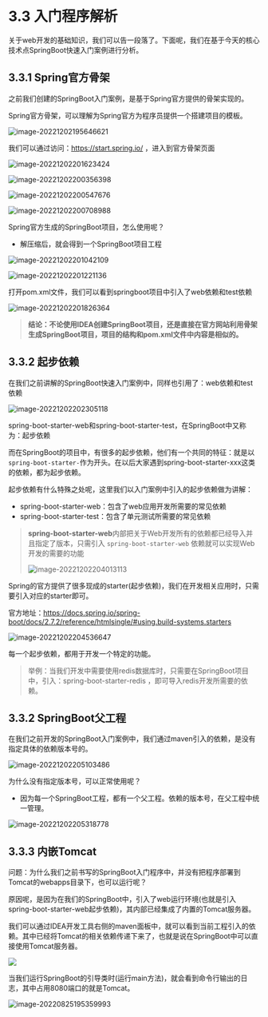 

# 3.3 入门程序解析

关于web开发的基础知识，我们可以告一段落了。下面呢，我们在基于今天的核心技术点SpringBoot快速入门案例进行分析。

## 3.3.1 Spring官方骨架

之前我们创建的SpringBoot入门案例，是基于Spring官方提供的骨架实现的。

Spring官方骨架，可以理解为Spring官方为程序员提供一个搭建项目的模板。

![image-20221202195646621](assets/image-20221202195646621.png)

我们可以通过访问：https://start.spring.io/ ，进入到官方骨架页面

![image-20221202201623424](assets/image-20221202201623424.png)

![image-20221202200356398](assets/image-20221202200356398.png)

![image-20221202200547676](assets/image-20221202200547676.png)

![image-20221202200708988](assets/image-20221202200708988.png)

Spring官方生成的SpringBoot项目，怎么使用呢？

- 解压缩后，就会得到一个SpringBoot项目工程

![image-20221202201042109](assets/image-20221202201042109.png)

![image-20221202201221136](assets/image-20221202201221136.png)

打开pom.xml文件，我们可以看到springboot项目中引入了web依赖和test依赖

![image-20221202201826364](assets/image-20221202201826364.png)

> **结论：不论使用IDEA创建SpringBoot项目，还是直接在官方网站利用骨架生成SpringBoot项目，项目的结构和pom.xml文件中内容是相似的。**



## 3.3.2 起步依赖

在我们之前讲解的SpringBoot快速入门案例中，同样也引用了：web依赖和test依赖

![image-20221202202305118](assets/image-20221202202305118.png)

spring-boot-starter-web和spring-boot-starter-test，在SpringBoot中又称为：起步依赖

而在SpringBoot的项目中，有很多的起步依赖，他们有一个共同的特征：就是以`spring-boot-starter-`作为开头。在以后大家遇到spring-boot-starter-xxx这类的依赖，都为起步依赖。

起步依赖有什么特殊之处呢，这里我们以入门案例中引入的起步依赖做为讲解：

- spring-boot-starter-web：包含了web应用开发所需要的常见依赖
- spring-boot-starter-test：包含了单元测试所需要的常见依赖

> **spring-boot-starter-web**内部把关于Web开发所有的依赖都已经导入并且指定了版本，只需引入 `spring-boot-starter-web` 依赖就可以实现Web开发的需要的功能
>
> ![image-20221202204013113](assets/image-20221202204013113.png)

Spring的官方提供了很多现成的starter(起步依赖)，我们在开发相关应用时，只需要引入对应的starter即可。

官方地址：https://docs.spring.io/spring-boot/docs/2.7.2/reference/htmlsingle/#using.build-systems.starters

![image-20221202204536647](assets/image-20221202204536647.png)

每一个起步依赖，都用于开发一个特定的功能。

> 举例：当我们开发中需要使用redis数据库时，只需要在SpringBoot项目中，引入：spring-boot-starter-redis ，即可导入redis开发所需要的依赖。





## 3.3.2 SpringBoot父工程

在我们之前开发的SpringBoot入门案例中，我们通过maven引入的依赖，是没有指定具体的依赖版本号的。

![image-20221202205103486](assets/image-20221202205103486.png)



为什么没有指定<version>版本号，可以正常使用呢？

- 因为每一个SpringBoot工程，都有一个父工程。依赖的版本号，在父工程中统一管理。

![image-20221202205318778](assets/image-20221202205318778.png)





## 3.3.3 内嵌Tomcat

问题：为什么我们之前书写的SpringBoot入门程序中，并没有把程序部署到Tomcat的webapps目录下，也可以运行呢？

原因呢，是因为在我们的SpringBoot中，引入了web运行环境(也就是引入spring-boot-starter-web起步依赖)，其内部已经集成了内置的Tomcat服务器。

我们可以通过IDEA开发工具右侧的maven面板中，就可以看到当前工程引入的依赖。其中已经将Tomcat的相关依赖传递下来了，也就是说在SpringBoot中可以直接使用Tomcat服务器。

![](assets/image-20220825194553137.png) 

当我们运行SpringBoot的引导类时(运行main方法)，就会看到命令行输出的日志，其中占用8080端口的就是Tomcat。

![image-20220825195359993](assets/image-20220825195359993.png)

 

